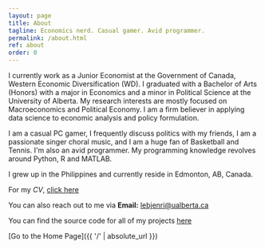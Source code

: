 ```yaml
---
layout: page
title: About
tagline: Economics nerd. Casual gamer. Avid programmer.
permalink: /about.html
ref: about
order: 0
---
```

I currently work as a Junior Economist at the Government of Canada, Western Economic Diversification (WD). I graduated with a Bachelor of Arts (Honors) with a major in Economics and a minor in Political Science at the University of Alberta. My research interests are mostly focused on Macroeconomics and Political Economy. I am a firm believer in applying data science to economic analysis and policy formulation.

I am a casual PC gamer, I frequently discuss politics with my friends, I am a passionate singer choral music, and I am a huge fan of Basketball and Tennis. I'm also an avid programmer. My programming knowledge revolves around Python, R and MATLAB. 

I grew up in the Philippines and currently reside in Edmonton, AB, Canada.

For my _CV_, [click here](CV_Draft.pdf)

You can also reach out to me via **Email:** lebjenri@ualberta.ca

You can find the source code for all of my projects [here](https://github.com/lj-valencia)

[Go to the Home Page]({{ '/' | absolute_url }})
